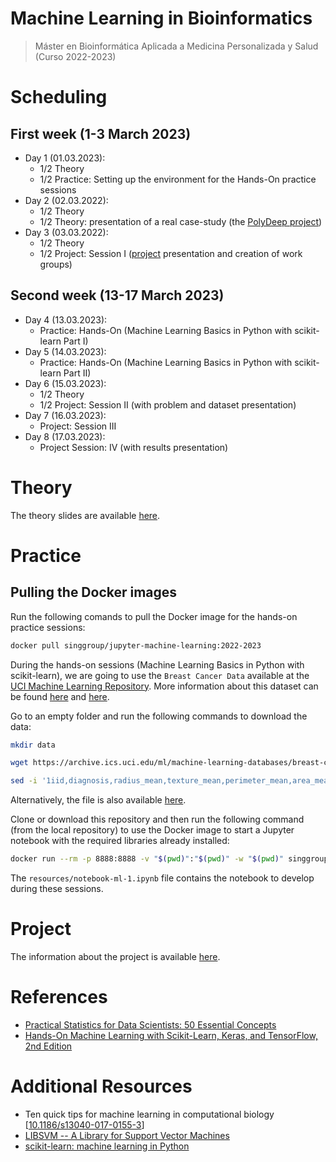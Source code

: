 # Machine Learning in Bioinformatics
> Máster en Bioinformática Aplicada a Medicina Personalizada y Salud (Curso 2022-2023)

# Scheduling

## First week (1-3 March 2023)
- Day 1 (01.03.2023):
	- 1/2 Theory
	- 1/2 Practice: Setting up the environment for the Hands-On practice sessions
- Day 2 (02.03.2022):
	- 1/2 Theory
	- 1/2 Theory: presentation of a real case-study (the [PolyDeep project](https://polydeep.org/))
- Day 3 (03.03.2022):
	- 1/2 Theory
	- 1/2 Project: Session I ([project](PROJECT.md) presentation and creation of work groups)

## Second week (13-17 March 2023)
- Day 4 (13.03.2023):
	- Practice: Hands-On (Machine Learning Basics in Python with scikit-learn Part I)
- Day 5 (14.03.2023):
	- Practice: Hands-On (Machine Learning Basics in Python with scikit-learn Part II)
- Day 6 (15.03.2023):
	- 1/2 Theory
	- 1/2 Project: Session II (with problem and dataset presentation)
- Day 7 (16.03.2023):
    - Project: Session III
- Day 8 (17.03.2023):
    - Project Session: IV (with results presentation)

# Theory

The theory slides are available [here](resources/theory-machinelearning.pdf).

# Practice

## Pulling the Docker images

Run the following comands to pull the Docker image for the hands-on practice sessions:

```bash
docker pull singgroup/jupyter-machine-learning:2022-2023
```

During the hands-on sessions (Machine Learning Basics in Python with scikit-learn), we are going to use the `Breast Cancer Data` available at the [UCI Machine Learning Repository](https://archive.ics.uci.edu/ml/datasets/Breast+Cancer+Wisconsin+(Diagnostic)). More information about this dataset can be found [here](https://archive.ics.uci.edu/ml/machine-learning-databases/breast-cancer-wisconsin/wdbc.names) and [here](https://www.kaggle.com/uciml/breast-cancer-wisconsin-data).

Go to an empty folder and run the following commands to download the data: 
```bash
mkdir data

wget https://archive.ics.uci.edu/ml/machine-learning-databases/breast-cancer-wisconsin/wdbc.data -O data/wdbc.data

sed -i '1iid,diagnosis,radius_mean,texture_mean,perimeter_mean,area_mean,smoothness_mean,compactness_mean,concavity_mean,concave points_mean,symmetry_mean,fractal_dimension_mean,radius_se,texture_se,perimeter_se,area_se,smoothness_se,compactness_se,concavity_se,concave_points_se,symmetry_se,fractal_dimension_se,radius_worst,texture_worst,perimeter_worst,area_worst,smoothness_worst,compactness_worst,concavity_worst,concave points_worst,symmetry_worst,fractal_dimension_worst' data/wdbc.data
```

Alternatively, the file is also available [here](data/wdbc.data).

Clone or download this repository and then run the following command (from the local repository) to use the Docker image to start a Jupyter notebook with the required libraries already installed: 
```bash
docker run --rm -p 8888:8888 -v "$(pwd)":"$(pwd)" -w "$(pwd)" singgroup/jupyter-machine-learning:2022-2023
```

The `resources/notebook-ml-1.ipynb` file contains the notebook to develop during these sessions.

# Project

The information about the project is available [here](PROJECT.md).

# References
- [Practical Statistics for Data Scientists: 50 Essential Concepts](https://www.oreilly.com/library/view/practical-statistics-for/9781491952955/)
- [Hands-On Machine Learning with Scikit-Learn, Keras, and TensorFlow, 2nd Edition](https://www.oreilly.com/library/view/hands-on-machine-learning/9781492032632/)

# Additional Resources
- Ten quick tips for machine learning in computational biology [[10.1186/s13040-017-0155-3](https://dx.doi.org/10.1186%2Fs13040-017-0155-3)]
- [LIBSVM -- A Library for Support Vector Machines](https://www.csie.ntu.edu.tw/~cjlin/libsvm/)
- [scikit-learn: machine learning in Python](https://scikit-learn.org/stable/)

